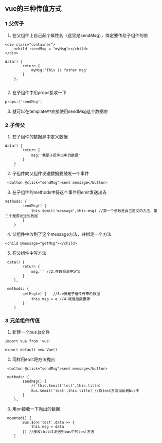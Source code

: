 ## vue的三种传值方式

### 1.父传子  
1. 在父组件上自己起个属性名（这里是sendMsg），绑定要传给子组件的值
```
<div class="container">
    <child :sendMsg = "myMsg"></child>
</div>

data() {
        return {
            myMsg:'This is father msg'
        }
    },
  
```
2. 在子组件中用props接收一下  
```
props:['sendMsg']
```
3. 就可以在template中直接使用sendMsg这个数据啦  


### 2.子传父
1. 在子组件的数据源中定义数据
```
data() {
        return {
            msg:'我是子组件当中的数据'
        }
    }
```
2. 子组件向父组件发送数据要触发一个事件
```
 <button @click="sendMsg">send message</button>
```

3. 在子组件的methods中将这个事件用emit发送出去
```
methods: {
        sendMsg() {
            this.$emit('message',this.msg) //第一个参数是自己定义的方法，第二个是要发送的数据
        }
    }
```
4. 父组件中收到了这个message方法，并绑定一个方法
```
<child @message="getMsg"></child> 
```

5. 在父组件中写方法
```
 data() {
        return {
            msg:'' //2.在数据源中定义
        }
    },

 methods: {
        getMsg(e) {   //3.e就是子组件传来的数据
            this.msg = e //4.赋值给数据源
        }
    }
```
### 3.兄弟组件传值
1. 新建一个bus.js文件
```
import Vue from 'vue'

export default new Vue()
```
2. 同样用emit将方法抛出
```
 <button @click="sendMsg">send message</button>

 methods: {
        sendMsg() {
            // this.$emit('test',this.title)
            Bus.$emit('test',this.title) //将test方法抛出到bus中
        }        
    },
```
3. 用on接收一下抛出的数据
```
 mounted() {
        Bus.$on('test',data => {
            this.msg = data
        }) //接收child1发送到bus中的test方法
    }
```